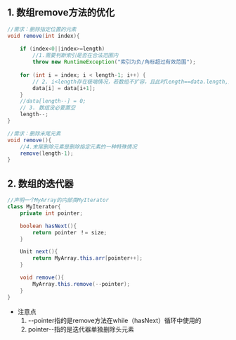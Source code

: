 
## 1. 数组remove方法的优化

```java
//需求：删除指定位置的元素  
void remove(int index){ 
	
    if (index<0||index>=length)  
	    //1.需要判断索引是否在合法范围内
        throw new RuntimeException("索引为负/角标超过有效范围"); 
         
    for (int i = index; i < length-1; i++) {  
        // 2. i<length存在极端情况，若数组不扩容，且此时length==data.length,那么就会出现角标越级问题  
        data[i] = data[i+1];  
    }  
    //data[length--] = 0;  
    // 3. 数组没必要置空  
    length--;
}

//需求：删除末尾元素  
void remove(){  
	//4.末尾删除元素是删除指定元素的一种特殊情况
    remove(length-1);  
}
```

## 2. 数组的迭代器

```java
//声明一个MyArray的内部类MyIterator
class MyIterator{
	private int pointer;

	boolean hasNext(){
		return pointer ！= size;
	}

	Unit next(){
		return MyArray.this.arr[pointer++];
	}

	void remove(){
		MyArray.this.remove(--pointer);
	}
}
```

- 注意点
	1. --pointer指的是remove方法在while（hasNext）循环中使用的
	2. pointer--指的是迭代器单独删除头元素